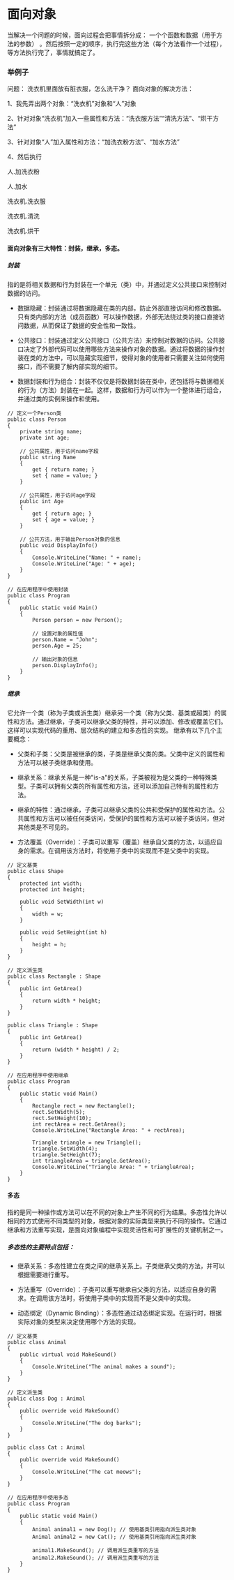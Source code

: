 # 面向对象
当解决一个问题的时候，面向过程会把事情拆分成： 一个个函数和数据（用于方法的参数） 。然后按照一定的顺序，执行完这些方法（每个方法看作一个过程），等方法执行完了，事情就搞定了。
### 举例子
问题： 洗衣机里面放有脏衣服，怎么洗干净？
面向对象的解决方法：

1、我先弄出两个对象：“洗衣机”对象和“人”对象

2、针对对象“洗衣机”加入一些属性和方法：“洗衣服方法”“清洗方法”、“烘干方法”

3、针对对象“人”加入属性和方法：“加洗衣粉方法”、“加水方法”

4、然后执行

人.加洗衣粉

人.加水

洗衣机.洗衣服

洗衣机.清洗

洗衣机.烘干

####   面向对象有三大特性：封装，继承，多态。
##### 封装
 指的是将相关数据和行为封装在一个单元（类）中，并通过定义公共接口来控制对数据的访问。
- 数据隐藏：封装通过将数据隐藏在类的内部，防止外部直接访问和修改数据。只有类内部的方法（成员函数）可以操作数据，外部无法绕过类的接口直接访问数据，从而保证了数据的安全性和一致性。

- 公共接口：封装通过定义公共接口（公共方法）来控制对数据的访问。公共接口决定了外部代码可以使用哪些方法来操作对象的数据。通过将数据的操作封装在类的方法中，可以隐藏实现细节，使得对象的使用者只需要关注如何使用接口，而不需要了解内部实现的细节。

- 数据封装和行为组合：封装不仅仅是将数据封装在类中，还包括将与数据相关的行为（方法）封装在一起。这样，数据和行为可以作为一个整体进行组合，并通过类的实例来操作和使用。
```
// 定义一个Person类
public class Person
{
    private string name;
    private int age;

    // 公共属性，用于访问name字段
    public string Name
    {
        get { return name; }
        set { name = value; }
    }

    // 公共属性，用于访问age字段
    public int Age
    {
        get { return age; }
        set { age = value; }
    }

    // 公共方法，用于输出Person对象的信息
    public void DisplayInfo()
    {
        Console.WriteLine("Name: " + name);
        Console.WriteLine("Age: " + age);
    }
}

// 在应用程序中使用封装
public class Program
{
    public static void Main()
    {
        Person person = new Person();

        // 设置对象的属性值
        person.Name = "John";
        person.Age = 25;

        // 输出对象的信息
        person.DisplayInfo();
    }
}
```


##### 继承
它允许一个类（称为子类或派生类）继承另一个类（称为父类、基类或超类）的属性和方法。通过继承，子类可以继承父类的特性，并可以添加、修改或覆盖它们。这样可以实现代码的重用、层次结构的建立和多态性的实现。
继承有以下几个主要概念：

- 父类和子类：父类是被继承的类，子类是继承父类的类。父类中定义的属性和方法可以被子类继承和使用。

- 继承关系：继承关系是一种"is-a"的关系，子类被视为是父类的一种特殊类型。子类可以拥有父类的所有属性和方法，还可以添加自己特有的属性和方法。

- 继承的特性：通过继承，子类可以继承父类的公共和受保护的属性和方法。公共属性和方法可以被任何类访问，受保护的属性和方法可以被子类访问，但对其他类是不可见的。

- 方法覆盖（Override）：子类可以重写（覆盖）继承自父类的方法，以适应自身的需求。在调用该方法时，将使用子类中的实现而不是父类中的实现。

```
// 定义基类
public class Shape
{
    protected int width;
    protected int height;

    public void SetWidth(int w)
    {
        width = w;
    }

    public void SetHeight(int h)
    {
        height = h;
    }
}

// 定义派生类
public class Rectangle : Shape
{
    public int GetArea()
    {
        return width * height;
    }
}

public class Triangle : Shape
{
    public int GetArea()
    {
        return (width * height) / 2;
    }
}

// 在应用程序中使用继承
public class Program
{
    public static void Main()
    {
        Rectangle rect = new Rectangle();
        rect.SetWidth(5);
        rect.SetHeight(10);
        int rectArea = rect.GetArea();
        Console.WriteLine("Rectangle Area: " + rectArea);

        Triangle triangle = new Triangle();
        triangle.SetWidth(4);
        triangle.SetHeight(7);
        int triangleArea = triangle.GetArea();
        Console.WriteLine("Triangle Area: " + triangleArea);
    }
}
```

#### 多态
指的是同一种操作或方法可以在不同的对象上产生不同的行为结果。多态性允许以相同的方式使用不同类型的对象，根据对象的实际类型来执行不同的操作。它通过继承和方法重写实现，是面向对象编程中实现灵活性和可扩展性的关键机制之一。


##### 多态性的主要特点包括：

- 继承关系：多态性建立在类之间的继承关系上。子类继承父类的方法，并可以根据需要进行重写。

- 方法重写（Override）：子类可以重写继承自父类的方法，以适应自身的需求。在调用该方法时，将使用子类中的实现而不是父类中的实现。

- 动态绑定（Dynamic Binding）：多态性通过动态绑定实现。在运行时，根据实际对象的类型来决定使用哪个方法的实现。

```
// 定义基类
public class Animal
{
    public virtual void MakeSound()
    {
        Console.WriteLine("The animal makes a sound");
    }
}

// 定义派生类
public class Dog : Animal
{
    public override void MakeSound()
    {
        Console.WriteLine("The dog barks");
    }
}

public class Cat : Animal
{
    public override void MakeSound()
    {
        Console.WriteLine("The cat meows");
    }
}

// 在应用程序中使用多态
public class Program
{
    public static void Main()
    {
        Animal animal1 = new Dog(); // 使用基类引用指向派生类对象
        Animal animal2 = new Cat(); // 使用基类引用指向派生类对象

        animal1.MakeSound(); // 调用派生类重写的方法
        animal2.MakeSound(); // 调用派生类重写的方法
    }
}
```
